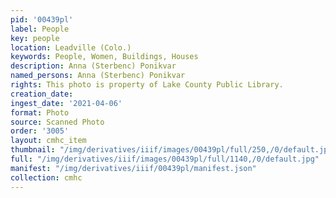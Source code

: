 ```yaml
---
pid: '00439pl'
label: People
key: people
location: Leadville (Colo.)
keywords: People, Women, Buildings, Houses
description: Anna (Sterbenc) Ponikvar
named_persons: Anna (Sterbenc) Ponikvar
rights: This photo is property of Lake County Public Library.
creation_date: 
ingest_date: '2021-04-06'
format: Photo
source: Scanned Photo
order: '3005'
layout: cmhc_item
thumbnail: "/img/derivatives/iiif/images/00439pl/full/250,/0/default.jpg"
full: "/img/derivatives/iiif/images/00439pl/full/1140,/0/default.jpg"
manifest: "/img/derivatives/iiif/00439pl/manifest.json"
collection: cmhc
---
```

